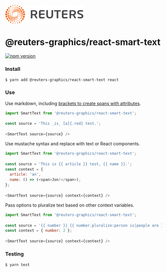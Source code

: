 ![](badge.svg)

# @reuters-graphics/react-smart-text

[![npm version](https://badge.fury.io/js/%40reuters-graphics%2Freact-smart-text.svg)](https://badge.fury.io/js/%40reuters-graphics%2Freact-smart-text)

### Install

```
$ yarn add @reuters-graphics/react-smart-text react
```

### Use

Use markdown, including [brackets to create spans with attributes](https://github.com/sethvincent/remark-bracketed-spans).

```javascript
import SmartText from '@reuters-graphics/react-smart-text';

const source = 'This _is_ [a]{.red} test.';

<SmartText source={source} />
```

Use mustache syntax and replace with text or React components.

```javascript
import SmartText from '@reuters-graphics/react-smart-text';

const source = 'This is {{ article }} test, {{ name }}.';
const context = {
  article: 'an',
  name: () => (<span>Jon!</span>),
};

<SmartText source={source} context={context} />
```

Pass options to pluralize text based on other context variables.

```javascript
import SmartText from '@reuters-graphics/react-smart-text';

const source = '{{ number }} {{ number.pluralize:person is|people are }} typing.';
const context = { number: 2 };

<SmartText source={source} context={context} />
```


### Testing

```
$ yarn test
```
